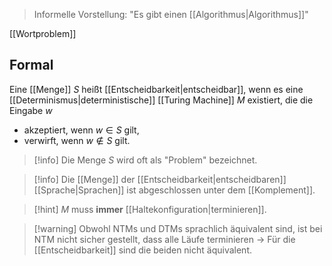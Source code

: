 > Informelle Vorstellung: "Es gibt einen [[Algorithmus|Algorithmus]]"


[[Wortproblem]]
## Formal
Eine [[Menge]] $S$ heißt [[Entscheidbarkeit|entscheidbar]], wenn es eine [[Determinismus|deterministische]] [[Turing Machine]] $M$ existiert, die die Eingabe $w$ 
- akzeptiert, wenn $w \in S$ gilt,
- verwirft, wenn $w \not\in S$ gilt.

> [!info] Die Menge $S$ wird oft als "Problem" bezeichnet.

> [!info] Die [[Menge]] der [[Entscheidbarkeit|entscheidbaren]] [[Sprache|Sprachen]] ist abgeschlossen unter dem [[Komplement]].

> [!hint] $M$ muss **immer** [[Haltekonfiguration|terminieren]].

> [!warning] Obwohl NTMs und DTMs sprachlich äquivalent sind, ist bei NTM nicht sicher gestellt, dass alle Läufe terminieren -> Für die [[Entscheidbarkeit]] sind die beiden nicht äquivalent.

